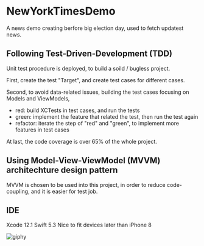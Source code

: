 # NewYorkTimesDemo
A news demo creating berfore big election day, used to fetch updatest news.

## Following Test-Driven-Development (TDD)
Unit test procedure is deployed, to build a soild / bugless project.

First, create the test "Target", and create test cases for different cases. 

Second, to avoid data-related issues, building the test cases focusing on Models and ViewModels,
 - red: build XCTests in test cases, and run the tests
 - green: implement the feature that related the test, then run the test again
 - refactor: iterate the step of "red" and "green", to implement more features in test cases

At last, the code coverage is over 65% of the whole project.

## Using Model-View-ViewModel (MVVM) architechture design pattern
MVVM is chosen to be used into this project, in order to reduce code-coupling, and it is easier for test job.

## IDE
Xcode 12.1
Swift 5.3
Nice to fit devices later than iPhone 8

![giphy](https://user-images.githubusercontent.com/63318597/98021781-ba3f9980-1dd2-11eb-83e9-aac3777b1ee5.gif)
